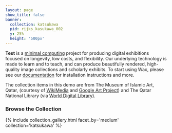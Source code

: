 ```yaml
---
layout: page
show_title: false
banner:
  collection: katsukawa
  pid: rijks_kasukawa_002
  y: 25%
  height: '500px'
---
```


__Test__ is a [minimal computing](http://go-dh.github.io/mincomp/) project for producing digital exhibitions focused on longevity, low costs, and flexibility. Our underlying technology is made to learn and to teach, and can produce beautifully rendered, high-quality image collections and scholarly exhibits. To start using Wax, please see our [documentation](https://minicomp.github.io/wiki/#/wax/) for installation instructions and more.

The collection items in this demo are from The Museum of Islamic Art, Qatar, (courtesy of [WikiMedia](https://commons.wikimedia.org/wiki/Category:Google_Art_Project_works_in_The_Museum_of_Islamic_Art,_Qatar) and [Google Art Project](https://www.google.com/culturalinstitute/about/artproject/)) and The Qatar National Library (via [World Digital Library](https://www.wdl.org/en/)).

### Browse the Collection

{% include collection_gallery.html facet_by='medium' collection='katsukawa' %}
